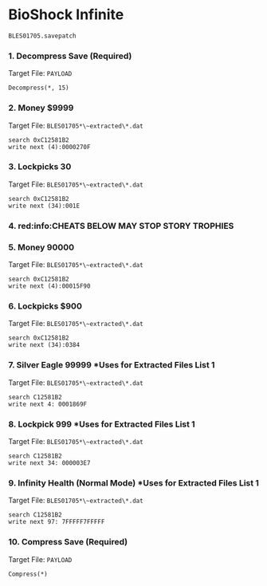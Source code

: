 # BioShock Infinite 

`BLES01705.savepatch`

### 1. Decompress Save (Required)

Target File: `PAYLOAD`

```
Decompress(*, 15)
```

### 2. Money $9999

Target File: `BLES01705*\~extracted\*.dat`

```
search 0xC12581B2
write next (4):0000270F
```

### 3. Lockpicks 30

Target File: `BLES01705*\~extracted\*.dat`

```
search 0xC12581B2
write next (34):001E
```

### 4. red:info:CHEATS BELOW MAY STOP STORY TROPHIES
### 5. Money 90000

Target File: `BLES01705*\~extracted\*.dat`

```
search 0xC12581B2
write next (4):00015F90
```

### 6. Lockpicks $900

Target File: `BLES01705*\~extracted\*.dat`

```
search 0xC12581B2
write next (34):0384
```

### 7. Silver Eagle 99999 *Uses for Extracted Files List 1

Target File: `BLES01705*\~extracted\*.dat`

```
search C12581B2
write next 4: 0001869F
```

### 8. Lockpick 999 *Uses for Extracted Files List 1

Target File: `BLES01705*\~extracted\*.dat`

```
search C12581B2
write next 34: 000003E7
```

### 9. Infinity Health (Normal Mode) *Uses for Extracted Files List 1

Target File: `BLES01705*\~extracted\*.dat`

```
search C12581B2
write next 97: 7FFFFF7FFFFF
```

### 10. Compress Save (Required)

Target File: `PAYLOAD`

```
Compress(*)
```

